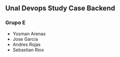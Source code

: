 ## Unal Devops Study Case Backend

### Grupo E

- Yosman Arenas
- Jose Garcia
- Andres Rojas
- Sebastian Rios
